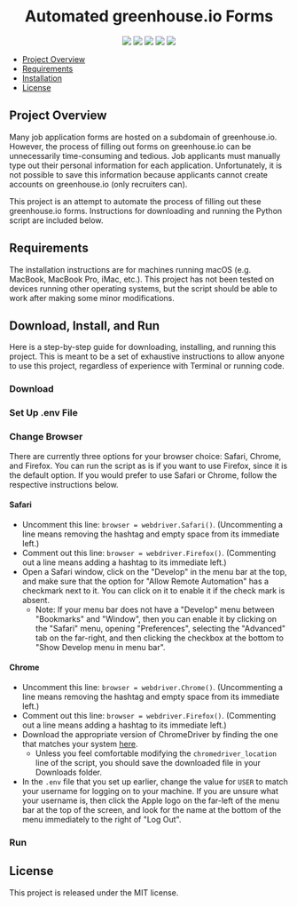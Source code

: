 <h1 align="center">Automated greenhouse.io Forms</h1>

<p align="center">
    <!-- code size  -->
    <img src="https://img.shields.io/github/languages/code-size/GSPuniani/automated-greenhouse-forms" />
    <!-- issues -->
    <img src="https://img.shields.io/github/issues/GSPuniani/automated-greenhouse-forms" />
    <!-- pull requests -->
    <img src="https://img.shields.io/github/issues-pr/GSPuniani/automated-greenhouse-forms" />
    <!-- number of commits per year -->
    <img src="https://img.shields.io/github/commit-activity/y/GSPuniani/automated-greenhouse-forms" />
    <!-- last commit -->
    <img src="https://img.shields.io/github/last-commit/GSPuniani/automated-greenhouse-forms" />
</p>


- [Project Overview](#project-overview)
- [Requirements](#requirements)
- [Installation](#installation)
- [License](#license)


## Project Overview

Many job application forms are hosted on a subdomain of greenhouse.io. However, the process of filling out forms on greenhouse.io can be unnecessarily time-consuming and tedious. Job applicants must manually type out their personal information for each application. Unfortunately, it is not possible to save this information because applicants cannot create accounts on greenhouse.io (only recruiters can). 

This project is an attempt to automate the process of filling out these greenhouse.io forms. Instructions for downloading and running the Python script are included below.



## Requirements

The installation instructions are for machines running macOS (e.g. MacBook, MacBook Pro, iMac, etc.). This project has not been tested on devices running other operating systems, but the script should be able to work after making some minor modifications.


## Download, Install, and Run

Here is a step-by-step guide for downloading, installing, and running this project. This is meant to be a set of exhaustive instructions to allow anyone to use this project, regardless of experience with Terminal or running code.

### Download

### Set Up .env File

### Change Browser

There are currently three options for your browser choice: Safari, Chrome, and Firefox. You can run the script as is if you want to use Firefox, since it is the default option. If you would prefer to use Safari or Chrome, follow the respective instructions below.

#### Safari

- Uncomment this line: `browser = webdriver.Safari()`. (Uncommenting a line means removing the hashtag and empty space from its immediate left.) 
- Comment out this line: `browser = webdriver.Firefox()`. (Commenting out a line means adding a hashtag to its immediate left.)
- Open a Safari window, click on the "Develop" in the menu bar at the top, and make sure that the option for "Allow Remote Automation" has a checkmark next to it. You can click on it to enable it if the check mark is absent.
    -  Note: If your menu bar does not have a "Develop" menu between "Bookmarks" and "Window", then you can enable it by clicking on the "Safari" menu, opening "Preferences", selecting the "Advanced" tab on the far-right, and then clicking the checkbox at the bottom to "Show Develop menu in menu bar".


#### Chrome

- Uncomment this line: `browser = webdriver.Chrome()`. (Uncommenting a line means removing the hashtag and empty space from its immediate left.) 
- Comment out this line: `browser = webdriver.Firefox()`. (Commenting out a line means adding a hashtag to its immediate left.)
- Download the appropriate version of ChromeDriver by finding the one that matches your system [here](https://chromedriver.chromium.org/downloads).
    - Unless you feel comfortable modifying the `chromedriver_location` line of the script, you should save the downloaded file in your Downloads folder. 
- In the `.env` file that you set up earlier, change the value for `USER` to match your username for logging on to your machine. If you are unsure what your username is, then click the Apple logo on the far-left of the menu bar at the top of the screen, and look for the name at the bottom of the menu immediately to the right of "Log Out". 


### Run

## License

This project is released under the MIT license. 
